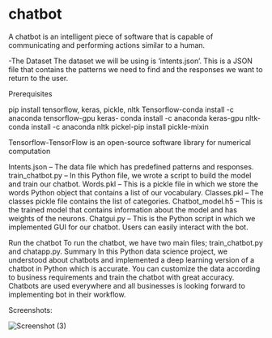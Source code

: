 # chatbot
A chatbot is an intelligent piece of software that is capable of communicating and performing actions similar to a human.

-The Dataset
The dataset we will be using is ‘intents.json’. 
This is a JSON file that contains the patterns we need to find and the responses we want to return to the user.

Prerequisites

pip install tensorflow, keras, pickle, nltk
Tensorflow-conda install -c anaconda tensorflow-gpu
keras- conda install -c anaconda keras-gpu
nltk-conda install -c anaconda nltk
pickel-pip install pickle-mixin

Tensorflow-TensorFlow is an open-source software library for numerical computation


Intents.json – The data file which has predefined patterns and responses.
train_chatbot.py – In this Python file, we wrote a script to build the model and train our chatbot.
Words.pkl – This is a pickle file in which we store the words Python object that contains a list of our vocabulary.
Classes.pkl – The classes pickle file contains the list of categories.
Chatbot_model.h5 – This is the trained model that contains information about the model and has weights of the neurons.
Chatgui.py – This is the Python script in which we implemented GUI for our chatbot. Users can easily interact with the bot.

Run the chatbot
To run the chatbot, we have two main files; train_chatbot.py and chatapp.py.
Summary
In this Python data science project, we understood about chatbots and implemented a deep learning version of a chatbot 
in Python which is accurate. You can customize the data according to business requirements and train the chatbot with great accuracy. 
Chatbots are used everywhere and all businesses is looking forward to implementing bot in their workflow.
  
  
Screenshots:

![Screenshot (3)](https://user-images.githubusercontent.com/58204315/74425007-062f6480-4e79-11ea-92c8-b61d03ee1362.png)
